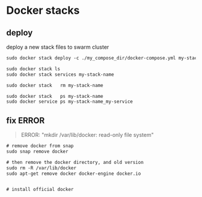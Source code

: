 # Docker stacks


## deploy
deploy a new stack files to swarm cluster
```txt
sudo docker stack deploy -c ./my_compose_dir/docker-compose.yml my-stack-name
```


```txt
sudo docker stack ls
sudo docker stack services my-stack-name

sudo docker stack   rm my-stack-name

sudo docker stack   ps my-stack-name
sudo docker service ps my-stack-name_my-service
```



## fix ERROR
> ERROR: "mkdir /var/lib/docker: read-only file system"
```txt
# remove docker from snap
sudo snap remove docker

# then remove the docker directory, and old version
sudo rm -R /var/lib/docker
sudo apt-get remove docker docker-engine docker.io


# install official docker
```
